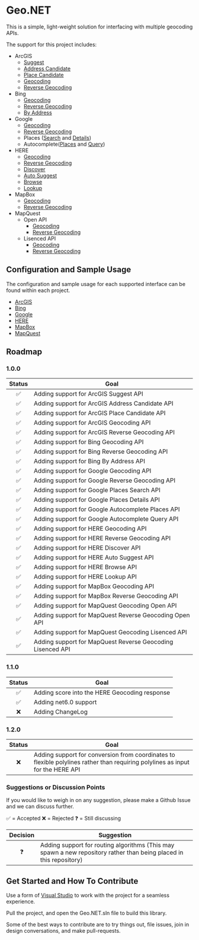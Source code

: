 # Geo.NET

This is a simple, light-weight solution for interfacing with multiple geocoding APIs.

The support for this project includes:

 - ArcGIS
	 - [Suggest](https://developers.arcgis.com/rest/geocode/api-reference/geocoding-suggest.htm)
	 - [Address Candidate](https://developers.arcgis.com/labs/rest/search-for-an-address/)
	 - [Place Candidate](https://developers.arcgis.com/labs/rest/find-places/)
	 - [Geocoding](https://developers.arcgis.com/rest/geocode/api-reference/geocoding-geocode-addresses.htm)
	 - [Reverse Geocoding](https://developers.arcgis.com/rest/geocode/api-reference/geocoding-reverse-geocode.htm)
 - Bing
	 - [Geocoding](https://docs.microsoft.com/en-us/bingmaps/rest-services/locations/find-a-location-by-query)
	 - [Reverse Geocoding](https://docs.microsoft.com/en-us/bingmaps/rest-services/locations/find-a-location-by-point)
	 - [By Address](https://docs.microsoft.com/en-us/bingmaps/rest-services/locations/find-a-location-by-address)
 - Google
	 - [Geocoding](https://developers.google.com/maps/documentation/geocoding/start)
	 - [Reverse Geocoding](https://developers.google.com/maps/documentation/geocoding/start)
	 - Places ([Search](https://developers.google.com/places/web-service/search) and [Details](https://developers.google.com/places/web-service/details))
	 - Autocomplete([Places](https://developers.google.com/places/web-service/autocomplete) and [Query](https://developers.google.com/places/web-service/query))
 - HERE
	 - [Geocoding](https://developer.here.com/documentation/geocoding-search-api/dev_guide/topics/endpoint-geocode-brief.html)
	 - [Reverse Geocoding](https://developer.here.com/documentation/geocoding-search-api/dev_guide/topics/endpoint-reverse-geocode-brief.html)
	 - [Discover](https://developer.here.com/documentation/geocoding-search-api/dev_guide/topics/endpoint-discover-brief.html)
	 - [Auto Suggest](https://developer.here.com/documentation/geocoding-search-api/dev_guide/topics/endpoint-autosuggest-brief.html)
	 - [Browse](https://developer.here.com/documentation/geocoding-search-api/dev_guide/topics/endpoint-browse-brief.html)
	 - [Lookup](https://developer.here.com/documentation/geocoding-search-api/dev_guide/topics/endpoint-lookup-brief.html)
 - MapBox
	 - [Geocoding](https://docs.mapbox.com/api/search/#forward-geocoding)
	 - [Reverse Geocoding](https://docs.mapbox.com/api/search/#reverse-geocoding)
 - MapQuest
	 - Open API
		 - [Geocoding](https://developer.mapquest.com/documentation/open/geocoding-api/)
		 - [Reverse Geocoding](https://developer.mapquest.com/documentation/open/geocoding-api/)
	 - Lisenced API
		 - [Geocoding](https://developer.mapquest.com/documentation/geocoding-api/address/get/)
		 - [Reverse Geocoding](https://developer.mapquest.com/documentation/geocoding-api/reverse/get/)


## Configuration and Sample Usage
The configuration and sample usage for each supported interface can be found within each project.

 - [ArcGIS](https://github.com/JustinCanton/Geo.NET/tree/master/src/Geo.ArcGIS)
 - [Bing](https://github.com/JustinCanton/Geo.NET/tree/master/src/Geo.Bing)
 - [Google](https://github.com/JustinCanton/Geo.NET/tree/master/src/Geo.Google)
 - [HERE](https://github.com/JustinCanton/Geo.NET/tree/master/src/Geo.Here)
 - [MapBox](https://github.com/JustinCanton/Geo.NET/tree/master/src/Geo.MapBox)
 - [MapQuest](https://github.com/JustinCanton/Geo.NET/tree/master/src/Geo.MapQuest)


## Roadmap

### 1.0.0
|Status|Goal|
|:--:|--|
|✅|Adding support for ArcGIS Suggest API|
|✅|Adding support for ArcGIS Address Candidate API|
|✅|Adding support for ArcGIS Place Candidate API|
|✅|Adding support for ArcGIS Geocoding API|
|✅|Adding support for ArcGIS Reverse Geocoding API|
|✅|Adding support for Bing Geocoding API|
|✅|Adding support for Bing Reverse Geocoding API|
|✅|Adding support for Bing By Address API|
|✅|Adding support for Google Geocoding API|
|✅|Adding support for Google Reverse Geocoding API|
|✅|Adding support for Google Places Search API|
|✅|Adding support for Google Places Details API|
|✅|Adding support for Google Autocomplete Places API|
|✅|Adding support for Google Autocomplete Query API|
|✅|Adding support for HERE Geocoding API|
|✅|Adding support for HERE Reverse Geocoding API|
|✅|Adding support for HERE Discover API|
|✅|Adding support for HERE Auto Suggest API|
|✅|Adding support for HERE Browse API|
|✅|Adding support for HERE Lookup API|
|✅|Adding support for MapBox Geocoding API|
|✅|Adding support for MapBox Reverse Geocoding API|
|✅|Adding support for MapQuest Geocoding Open API|
|✅|Adding support for MapQuest Reverse Geocoding Open API|
|✅|Adding support for MapQuest Geocoding Lisenced API|
|✅|Adding support for MapQuest Reverse Geocoding Lisenced API|


### 1.1.0
|Status|Goal|
|:--:|--|
|✅|Adding score into the HERE Geocoding response|
|✅|Adding net6.0 support|
|❌|Adding ChangeLog|


### 1.2.0
|Status|Goal|
|:--:|--|
|❌|Adding support for conversion from coordinates to flexible polylines rather than requiring polylines as input for the HERE API|


### Suggestions or Discussion Points
If you would like to weigh in on any suggestion, please make a Github Issue and we can discuss further.

✅ = Accepted
❌ = Rejected
❓ = Still discussing

|Decision|Suggestion|
|:--:|--|
|❓|Adding support for routing algorithms (This may spawn a new repository rather than being placed in this repository)|


## Get Started and How To Contribute

Use a form of [Visual Studio](https://www.visualstudio.com/)  to work with the project for a seamless experience.

Pull the project, and open the Geo.NET.sln file to build this library.

Some of the best ways to contribute are to try things out, file issues, join in design conversations, and make pull-requests.
